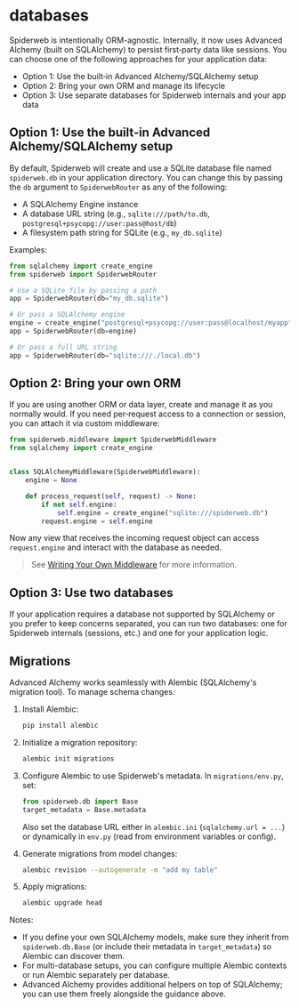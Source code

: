 # databases

Spiderweb is intentionally ORM-agnostic. Internally, it now uses Advanced Alchemy (built on SQLAlchemy) to persist first‑party data like sessions. You can choose one of the following approaches for your application data:

- Option 1: Use the built‑in Advanced Alchemy/SQLAlchemy setup
- Option 2: Bring your own ORM and manage its lifecycle
- Option 3: Use separate databases for Spiderweb internals and your app data

## Option 1: Use the built‑in Advanced Alchemy/SQLAlchemy setup

By default, Spiderweb will create and use a SQLite database file named `spiderweb.db` in your application directory. You can change this by passing the `db` argument to `SpiderwebRouter` as any of the following:

- A SQLAlchemy Engine instance
- A database URL string (e.g., `sqlite:///path/to.db`, `postgresql+psycopg://user:pass@host/db`)
- A filesystem path string for SQLite (e.g., `my_db.sqlite`)

Examples:

```python
from sqlalchemy import create_engine
from spiderweb import SpiderwebRouter

# Use a SQLite file by passing a path
app = SpiderwebRouter(db="my_db.sqlite")

# Or pass a SQLAlchemy engine
engine = create_engine("postgresql+psycopg://user:pass@localhost/myapp")
app = SpiderwebRouter(db=engine)

# Or pass a full URL string
app = SpiderwebRouter(db="sqlite:///./local.db")
```

## Option 2: Bring your own ORM

If you are using another ORM or data layer, create and manage it as you normally would. If you need per‑request access to a connection or session, you can attach it via custom middleware:

```python
from spiderweb.middleware import SpiderwebMiddleware
from sqlalchemy import create_engine


class SQLAlchemyMiddleware(SpiderwebMiddleware):
    engine = None

    def process_request(self, request) -> None:
        if not self.engine:
            self.engine = create_engine("sqlite:///spiderweb.db")
        request.engine = self.engine
```

Now any view that receives the incoming request object can access `request.engine` and interact with the database as needed.

> See [Writing Your Own Middleware](middleware/custom_middleware.md) for more information.

## Option 3: Use two databases

If your application requires a database not supported by SQLAlchemy or you prefer to keep concerns separated, you can run two databases: one for Spiderweb internals (sessions, etc.) and one for your application logic.

## Migrations

Advanced Alchemy works seamlessly with Alembic (SQLAlchemy's migration tool). To manage schema changes:

1. Install Alembic:

   ```bash
   pip install alembic
   ```

2. Initialize a migration repository:

   ```bash
   alembic init migrations
   ```

3. Configure Alembic to use Spiderweb's metadata. In `migrations/env.py`, set:

   ```python
   from spiderweb.db import Base
   target_metadata = Base.metadata
   ```

   Also set the database URL either in `alembic.ini` (`sqlalchemy.url = ...`) or dynamically in `env.py` (read from environment variables or config).

4. Generate migrations from model changes:

   ```bash
   alembic revision --autogenerate -m "add my table"
   ```

5. Apply migrations:

   ```bash
   alembic upgrade head
   ```

Notes:
- If you define your own SQLAlchemy models, make sure they inherit from `spiderweb.db.Base` (or include their metadata in `target_metadata`) so Alembic can discover them.
- For multi-database setups, you can configure multiple Alembic contexts or run Alembic separately per database.
- Advanced Alchemy provides additional helpers on top of SQLAlchemy; you can use them freely alongside the guidance above.

